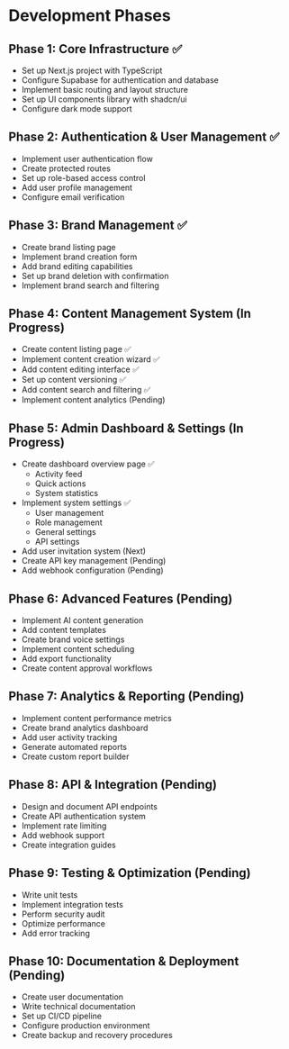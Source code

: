# Development Phases

## Phase 1: Core Infrastructure ✅
- Set up Next.js project with TypeScript
- Configure Supabase for authentication and database
- Implement basic routing and layout structure
- Set up UI components library with shadcn/ui
- Configure dark mode support

## Phase 2: Authentication & User Management ✅
- Implement user authentication flow
- Create protected routes
- Set up role-based access control
- Add user profile management
- Configure email verification

## Phase 3: Brand Management ✅
- Create brand listing page
- Implement brand creation form
- Add brand editing capabilities
- Set up brand deletion with confirmation
- Implement brand search and filtering

## Phase 4: Content Management System (In Progress)
- Create content listing page ✅
- Implement content creation wizard ✅
- Add content editing interface ✅
- Set up content versioning ✅
- Add content search and filtering ✅
- Implement content analytics (Pending)

## Phase 5: Admin Dashboard & Settings (In Progress)
- Create dashboard overview page ✅
  - Activity feed
  - Quick actions
  - System statistics
- Implement system settings ✅
  - User management
  - Role management
  - General settings
  - API settings
- Add user invitation system (Next)
- Create API key management (Pending)
- Add webhook configuration (Pending)

## Phase 6: Advanced Features (Pending)
- Implement AI content generation
- Add content templates
- Create brand voice settings
- Implement content scheduling
- Add export functionality
- Create content approval workflows

## Phase 7: Analytics & Reporting (Pending)
- Implement content performance metrics
- Create brand analytics dashboard
- Add user activity tracking
- Generate automated reports
- Create custom report builder

## Phase 8: API & Integration (Pending)
- Design and document API endpoints
- Create API authentication system
- Implement rate limiting
- Add webhook support
- Create integration guides

## Phase 9: Testing & Optimization (Pending)
- Write unit tests
- Implement integration tests
- Perform security audit
- Optimize performance
- Add error tracking

## Phase 10: Documentation & Deployment (Pending)
- Create user documentation
- Write technical documentation
- Set up CI/CD pipeline
- Configure production environment
- Create backup and recovery procedures 